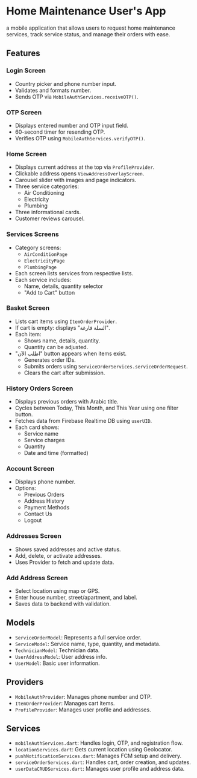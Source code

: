 # Home Maintenance User's App

a mobile application that allows users to request home maintenance services, track service status, and manage their orders with ease.

## Features

### Login Screen
- Country picker and phone number input.
- Validates and formats number.
- Sends OTP via `MobileAuthServices.receiveOTP()`.

### OTP Screen
- Displays entered number and OTP input field.
- 60-second timer for resending OTP.
- Verifies OTP using `MobileAuthServices.verifyOTP()`.

### Home Screen
- Displays current address at the top via `ProfileProvider`.
- Clickable address opens `ViewAddressOverlayScreen`.
- Carousel slider with images and page indicators.
- Three service categories:
  - Air Conditioning
  - Electricity
  - Plumbing
- Three informational cards.
- Customer reviews carousel.

### Services Screens
- Category screens:
  - `AirConditionPage`
  - `ElectricityPage`
  - `PlumbingPage`
- Each screen lists services from respective lists.
- Each service includes:
  - Name, details, quantity selector
  - "Add to Cart" button
 
### Basket Screen
- Lists cart items using `ItemOrderProvider`.
- If cart is empty: displays "السلة فارغة".
- Each item:
  - Shows name, details, quantity.
  - Quantity can be adjusted.
- "اطلب الآن" button appears when items exist.
  - Generates order IDs.
  - Submits orders using `ServiceOrderServices.serviceOrderRequest`.
  - Clears the cart after submission.

### History Orders Screen
- Displays previous orders with Arabic title.
- Cycles between Today, This Month, and This Year using one filter button.
- Fetches data from Firebase Realtime DB using `userUID`.
- Each card shows:
  - Service name
  - Service charges
  - Quantity
  - Date and time (formatted)

### Account Screen
- Displays phone number.
- Options:
  - Previous Orders
  - Address History
  - Payment Methods
  - Contact Us
  - Logout

### Addresses Screen
- Shows saved addresses and active status.
- Add, delete, or activate addresses.
- Uses Provider to fetch and update data.

### Add Address Screen
- Select location using map or GPS.
- Enter house number, street/apartment, and label.
- Saves data to backend with validation.

## Models

- `ServiceOrderModel`: Represents a full service order.
- `ServiceModel`: Service name, type, quantity, and metadata.
- `TechnicianModel`: Technician data.
- `UserAddressModel`: User address info.
- `UserModel`: Basic user information.

## Providers

- `MobileAuthProvider`: Manages phone number and OTP.
- `ItemOrderProvider`: Manages cart items.
- `ProfileProvider`: Manages user profile and addresses.

## Services

- `mobileAuthServices.dart`: Handles login, OTP, and registration flow.
- `locationServices.dart`: Gets current location using Geolocator.
- `pushNotificationServices.dart`: Manages FCM setup and delivery.
- `serviceOrderServices.dart`: Handles cart, order creation, and updates.
- `userDataCRUDServices.dart`: Manages user profile and address data.
